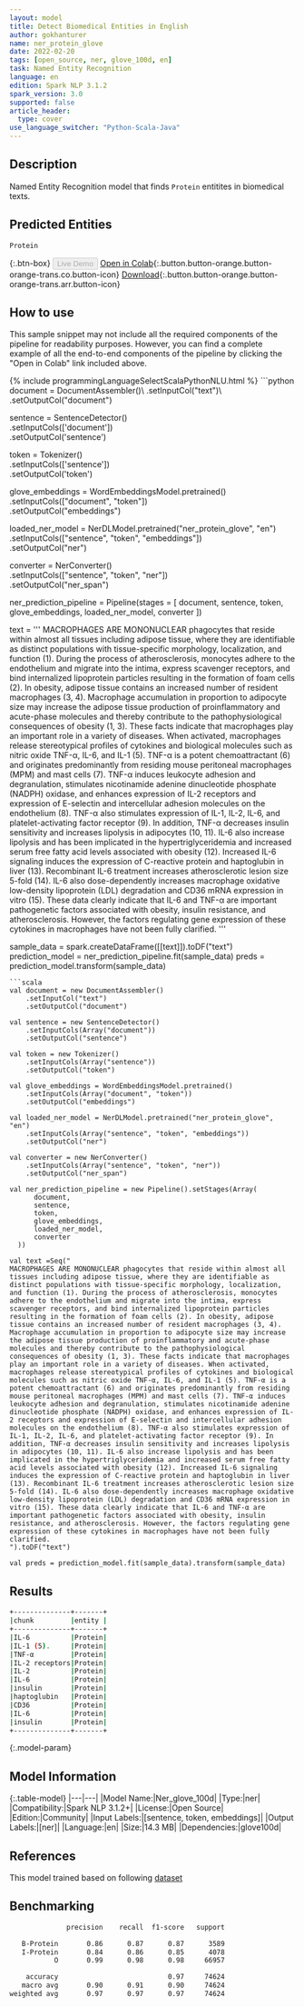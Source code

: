 ```yaml
---
layout: model
title: Detect Biomedical Entities in English
author: gokhanturer
name: ner_protein_glove
date: 2022-02-20
tags: [open_source, ner, glove_100d, en]
task: Named Entity Recognition
language: en
edition: Spark NLP 3.1.2
spark_version: 3.0
supported: false
article_header:
  type: cover
use_language_switcher: "Python-Scala-Java"
---
```


## Description

Named Entity Recognition model that finds `Protein` entitites in biomedical texts.

## Predicted Entities

`Protein`

{:.btn-box}
<button class="button button-orange" disabled>Live Demo</button>
[Open in Colab](https://colab.research.google.com/drive/1npHXVQbqZ5rFOTReG2DjOGuQFR3cX34Q#scrollTo=Lq8fqJfmFY9V){:.button.button-orange.button-orange-trans.co.button-icon}
[Download](https://s3.amazonaws.com/community.johnsnowlabs.com/gokhanturer/ner_protein_glove_en_3.1.2_3.0_1645385210378.zip){:.button.button-orange.button-orange-trans.arr.button-icon}

## How to use

This sample snippet may not include all the required components of the pipeline for readability purposes. However, you can find a complete example of all the end-to-end components of the pipeline by clicking the "Open in Colab" link included above.




<div class="tabs-box" markdown="1">
{% include programmingLanguageSelectScalaPythonNLU.html %}
```python
document = DocumentAssembler()\
    .setInputCol("text")\
    .setOutputCol("document")

sentence = SentenceDetector()\
    .setInputCols(['document'])\
    .setOutputCol('sentence')

token = Tokenizer()\
    .setInputCols(['sentence'])\
    .setOutputCol('token')
    
glove_embeddings = WordEmbeddingsModel.pretrained()\
    .setInputCols(["document", "token"])\
    .setOutputCol("embeddings")

loaded_ner_model = NerDLModel.pretrained("ner_protein_glove", "en")\
    .setInputCols(["sentence", "token", "embeddings"])\
    .setOutputCol("ner")

converter = NerConverter()\
    .setInputCols(["sentence", "token", "ner"])\
    .setOutputCol("ner_span")

ner_prediction_pipeline = Pipeline(stages = [
      document,
      sentence,
      token,
      glove_embeddings,
      loaded_ner_model,
      converter
  ])

text = '''
MACROPHAGES ARE MONONUCLEAR phagocytes that reside within almost all tissues including adipose tissue, where they are identifiable as distinct populations with tissue-specific morphology, localization, and function (1). During the process of atherosclerosis, monocytes adhere to the endothelium and migrate into the intima, express scavenger receptors, and bind internalized lipoprotein particles resulting in the formation of foam cells (2). In obesity, adipose tissue contains an increased number of resident macrophages (3, 4). Macrophage accumulation in proportion to adipocyte size may increase the adipose tissue production of proinflammatory and acute-phase molecules and thereby contribute to the pathophysiological consequences of obesity (1, 3). These facts indicate that macrophages play an important role in a variety of diseases. When activated, macrophages release stereotypical profiles of cytokines and biological molecules such as nitric oxide TNF-α, IL-6, and IL-1 (5). TNF-α is a potent chemoattractant (6) and originates predominantly from residing mouse peritoneal macrophages (MPM) and mast cells (7). TNF-α induces leukocyte adhesion and degranulation, stimulates nicotinamide adenine dinucleotide phosphate (NADPH) oxidase, and enhances expression of IL-2 receptors and expression of E-selectin and intercellular adhesion molecules on the endothelium (8). TNF-α also stimulates expression of IL-1, IL-2, IL-6, and platelet-activating factor receptor (9). In addition, TNF-α decreases insulin sensitivity and increases lipolysis in adipocytes (10, 11). IL-6 also increase lipolysis and has been implicated in the hypertriglyceridemia and increased serum free fatty acid levels associated with obesity (12). Increased IL-6 signaling induces the expression of C-reactive protein and haptoglubin in liver (13). Recombinant IL-6 treatment increases atherosclerotic lesion size 5-fold (14). IL-6 also dose-dependently increases macrophage oxidative low-density lipoprotein (LDL) degradation and CD36 mRNA expression in vitro (15). These data clearly indicate that IL-6 and TNF-α are important pathogenetic factors associated with obesity, insulin resistance, and atherosclerosis. However, the factors regulating gene expression of these cytokines in macrophages have not been fully clarified.
'''

sample_data = spark.createDataFrame([[text]]).toDF("text")
prediction_model = ner_prediction_pipeline.fit(sample_data)
preds = prediction_model.transform(sample_data)
```
```scala
val document = new DocumentAssembler()
    .setInputCol("text")
    .setOutputCol("document")

val sentence = new SentenceDetector()
    .setInputCols(Array("document"))
    .setOutputCol("sentence")

val token = new Tokenizer()
    .setInputCols(Array("sentence"))
    .setOutputCol("token")
    
val glove_embeddings = WordEmbeddingsModel.pretrained()
    .setInputCols(Array("document", "token"))
    .setOutputCol("embeddings")

val loaded_ner_model = NerDLModel.pretrained("ner_protein_glove", "en")
    .setInputCols(Array("sentence", "token", "embeddings"))
    .setOutputCol("ner")

val converter = new NerConverter()
    .setInputCols(Array("sentence", "token", "ner"))
    .setOutputCol("ner_span")

val ner_prediction_pipeline = new Pipeline().setStages(Array(
      document,
      sentence,
      token,
      glove_embeddings,
      loaded_ner_model,
      converter
  ))

val text =Seq("
MACROPHAGES ARE MONONUCLEAR phagocytes that reside within almost all tissues including adipose tissue, where they are identifiable as distinct populations with tissue-specific morphology, localization, and function (1). During the process of atherosclerosis, monocytes adhere to the endothelium and migrate into the intima, express scavenger receptors, and bind internalized lipoprotein particles resulting in the formation of foam cells (2). In obesity, adipose tissue contains an increased number of resident macrophages (3, 4). Macrophage accumulation in proportion to adipocyte size may increase the adipose tissue production of proinflammatory and acute-phase molecules and thereby contribute to the pathophysiological consequences of obesity (1, 3). These facts indicate that macrophages play an important role in a variety of diseases. When activated, macrophages release stereotypical profiles of cytokines and biological molecules such as nitric oxide TNF-α, IL-6, and IL-1 (5). TNF-α is a potent chemoattractant (6) and originates predominantly from residing mouse peritoneal macrophages (MPM) and mast cells (7). TNF-α induces leukocyte adhesion and degranulation, stimulates nicotinamide adenine dinucleotide phosphate (NADPH) oxidase, and enhances expression of IL-2 receptors and expression of E-selectin and intercellular adhesion molecules on the endothelium (8). TNF-α also stimulates expression of IL-1, IL-2, IL-6, and platelet-activating factor receptor (9). In addition, TNF-α decreases insulin sensitivity and increases lipolysis in adipocytes (10, 11). IL-6 also increase lipolysis and has been implicated in the hypertriglyceridemia and increased serum free fatty acid levels associated with obesity (12). Increased IL-6 signaling induces the expression of C-reactive protein and haptoglubin in liver (13). Recombinant IL-6 treatment increases atherosclerotic lesion size 5-fold (14). IL-6 also dose-dependently increases macrophage oxidative low-density lipoprotein (LDL) degradation and CD36 mRNA expression in vitro (15). These data clearly indicate that IL-6 and TNF-α are important pathogenetic factors associated with obesity, insulin resistance, and atherosclerosis. However, the factors regulating gene expression of these cytokines in macrophages have not been fully clarified.
").toDF("text")

val preds = prediction_model.fit(sample_data).transform(sample_data)
```

</div>

## Results

```bash
+--------------+-------+
|chunk         |entity |
+--------------+-------+
|IL-6          |Protein|
|IL-1 (5).     |Protein|
|TNF-α         |Protein|
|IL-2 receptors|Protein|
|IL-2          |Protein|
|IL-6          |Protein|
|insulin       |Protein|
|haptoglubin   |Protein|
|CD36          |Protein|
|IL-6          |Protein|
|insulin       |Protein|
+--------------+-------+
```

{:.model-param}
## Model Information

{:.table-model}
|---|---|
|Model Name:|Ner_glove_100d|
|Type:|ner|
|Compatibility:|Spark NLP 3.1.2+|
|License:|Open Source|
|Edition:|Community|
|Input Labels:|[sentence, token, embeddings]|
|Output Labels:|[ner]|
|Language:|en|
|Size:|14.3 MB|
|Dependencies:|glove100d|

## References

This model trained based on following [dataset](https://github.com/gokhanturer/NER_Model_SparkNLP/blob/main/BioNLP09_IOB_train.conll)

## Benchmarking

```bash
              precision    recall  f1-score   support

   B-Protein       0.86      0.87      0.87      3589
   I-Protein       0.84      0.86      0.85      4078
           O       0.99      0.98      0.98     66957

    accuracy                           0.97     74624
   macro avg       0.90      0.91      0.90     74624
weighted avg       0.97      0.97      0.97     74624
```

